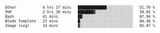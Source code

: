 <!--START_SECTION:waka-->

```txt
Other            4 hrs 27 mins   █████████████░░░░░░░░░░░░   51.79 %
PHP              2 hrs 39 mins   ███████▓░░░░░░░░░░░░░░░░░   30.95 %
Bash             41 mins         ██░░░░░░░░░░░░░░░░░░░░░░░   07.94 %
Blade Template   23 mins         █░░░░░░░░░░░░░░░░░░░░░░░░   04.46 %
Image (svg)      14 mins         ▓░░░░░░░░░░░░░░░░░░░░░░░░   02.87 %
```

<!--END_SECTION:waka--> 
 
